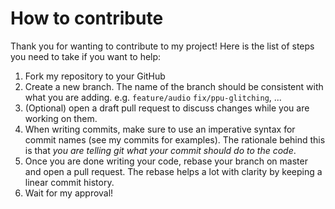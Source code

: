 # How to contribute
Thank you for wanting to contribute to my project! Here is the list of steps you need to take
if you want to help:

1. Fork my repository to your GitHub
2. Create a new branch. The name of the branch should be consistent with what you are adding. e.g. `feature/audio`
`fix/ppu-glitching`, ...
3. (Optional) open a draft pull request to discuss changes while you are working on them.
4. When writing commits, make sure to use an imperative syntax for commit names (see my commits for examples).
The rationale behind this is that _you are telling git what your commit should do to the code_.
5. Once you are done writing your code, rebase your branch on master and open a pull request. The rebase
helps a lot with clarity by keeping a linear commit history.
6. Wait for my approval!